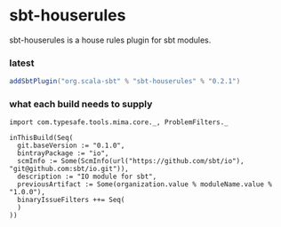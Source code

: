 sbt-houserules
==============

sbt-houserules is a house rules plugin for sbt modules.

### latest

```scala
addSbtPlugin("org.scala-sbt" % "sbt-houserules" % "0.2.1")
```

### what each build needs to supply

```
import com.typesafe.tools.mima.core._, ProblemFilters._

inThisBuild(Seq(
  git.baseVersion := "0.1.0",
  bintrayPackage := "io",
  scmInfo := Some(ScmInfo(url("https://github.com/sbt/io"), "git@github.com:sbt/io.git")),
  description := "IO module for sbt",
  previousArtifact := Some(organization.value % moduleName.value % "1.0.0"),
  binaryIssueFilters ++= Seq(
  )
))
```
